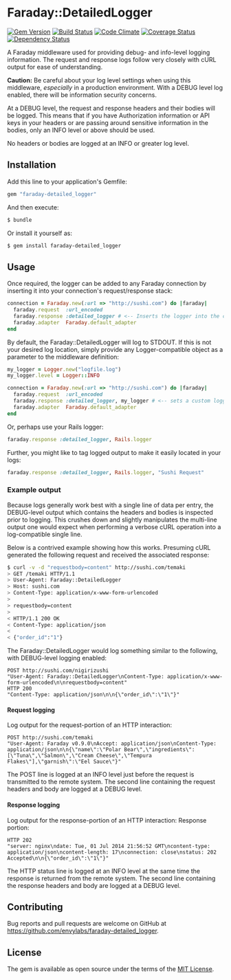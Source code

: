 # Faraday::DetailedLogger

[![Gem Version](https://img.shields.io/gem/v/faraday-detailed_logger.svg)](http://rubygems.org/gems/faraday-detailed_logger)
[![Build Status](https://img.shields.io/travis/envylabs/faraday-detailed_logger/master.svg)](https://travis-ci.org/envylabs/faraday-detailed_logger)
[![Code Climate](https://img.shields.io/codeclimate/github/envylabs/faraday-detailed_logger.svg)](https://codeclimate.com/github/envylabs/faraday-detailed_logger)
[![Coverage Status](https://img.shields.io/coveralls/envylabs/faraday-detailed_logger.svg)](https://coveralls.io/r/envylabs/faraday-detailed_logger)
[![Dependency Status](https://gemnasium.com/envylabs/faraday-detailed_logger.svg)](https://gemnasium.com/envylabs/faraday-detailed_logger)

A Faraday middleware used for providing debug- and info-level logging
information. The request and response logs follow very closely with cURL output
for ease of understanding.

**Caution:** Be careful about your log level settings when using this
middleware, _especially_ in a production environment. With a DEBUG level log
enabled, there will be information security concerns.

At a DEBUG level, the request and response headers and their bodies will be
logged. This means that if you have Authorization information or API keys in
your headers or are passing around sensitive information in the bodies, only an
INFO level or above should be used.

No headers or bodies are logged at an INFO or greater log level.

## Installation

Add this line to your application's Gemfile:

```ruby
gem "faraday-detailed_logger"
```

And then execute:

```bash
$ bundle
```

Or install it yourself as:

```bash
$ gem install faraday-detailed_logger
```

## Usage

Once required, the logger can be added to any Faraday connection by inserting
it into your connection's request/response stack:

```ruby
connection = Faraday.new(:url => "http://sushi.com") do |faraday|
  faraday.request  :url_encoded
  faraday.response :detailed_logger # <-- Inserts the logger into the connection.
  faraday.adapter  Faraday.default_adapter
end
```

By default, the Faraday::DetailedLogger will log to STDOUT. If this is not your
desired log location, simply provide any Logger-compatible object as a
parameter to the middleware definition:

```ruby
my_logger = Logger.new("logfile.log")
my_logger.level = Logger::INFO

connection = Faraday.new(:url => "http://sushi.com") do |faraday|
  faraday.request  :url_encoded
  faraday.response :detailed_logger, my_logger # <-- sets a custom logger.
  faraday.adapter  Faraday.default_adapter
end
```

Or, perhaps use your Rails logger:

```ruby
faraday.response :detailed_logger, Rails.logger
```

Further, you might like to tag logged output to make it easily located in your
logs:

```ruby
faraday.response :detailed_logger, Rails.logger, "Sushi Request"
```

### Example output

Because logs generally work best with a single line of data per entry, the
DEBUG-level output which contains the headers and bodies is inspected prior to
logging. This crushes down and slightly manipulates the multi-line output one
would expect when performing a verbose cURL operation into a log-compatible
single line.

Below is a contrived example showing how this works. Presuming cURL generated
the following request and received the associated response:

```bash
$ curl -v -d "requestbody=content" http://sushi.com/temaki
> GET /temaki HTTP/1.1
> User-Agent: Faraday::DetailedLogger
> Host: sushi.com
> Content-Type: application/x-www-form-urlencoded
> 
> requestbody=content
>
< HTTP/1.1 200 OK
< Content-Type: application/json
< 
< {"order_id":"1"}
```

The Faraday::DetailedLogger would log something similar to the following, with
DEBUG-level logging enabled:

```plain
POST http://sushi.com/nigirizushi
"User-Agent: Faraday::DetailedLogger\nContent-Type: application/x-www-form-urlencoded\n\nrequestbody=content"
HTTP 200
"Content-Type: application/json\n\n{\"order_id\":\"1\"}"
```

#### Request logging

Log output for the request-portion of an HTTP interaction:

```plain
POST http://sushi.com/temaki
"User-Agent: Faraday v0.9.0\nAccept: application/json\nContent-Type: application/json\n\n{\"name\":\"Polar Bear\",\"ingredients\":[\"Tuna\",\"Salmon\",\"Cream Cheese\",\"Tempura Flakes\"],\"garnish\":\"Eel Sauce\"}"
```

The POST line is logged at an INFO level just before the request is transmitted
to the remote system. The second line containing the request headers and body
are logged at a DEBUG level.

#### Response logging

Log output for the response-portion of an HTTP interaction:
Response portion:

```plain
HTTP 202
"server: nginx\ndate: Tue, 01 Jul 2014 21:56:52 GMT\ncontent-type: application/json\ncontent-length: 17\nconnection: close\nstatus: 202 Accepted\n\n{\"order_id\":\"1\"}"
```

The HTTP status line is logged at an INFO level at the same time the response
is returned from the remote system. The second line containing the response
headers and body are logged at a DEBUG level.

## Contributing

Bug reports and pull requests are welcome on GitHub at https://github.com/envylabs/faraday-detailed_logger.


## License

The gem is available as open source under the terms of the [MIT License](http://opensource.org/licenses/MIT).
